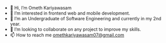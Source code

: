- 👋 Hi, I’m Ometh Kariyawasam
- 👀 I’m interested in frontend web and mobile development.
- 🌱 I’m an Undergraduate of Software Engineering and currently in my 2nd year.
- 💞️ I’m looking to collaborate on any project to improve my skills.
- 📫 How to reach me omethkariyawasam07@gmail.com
